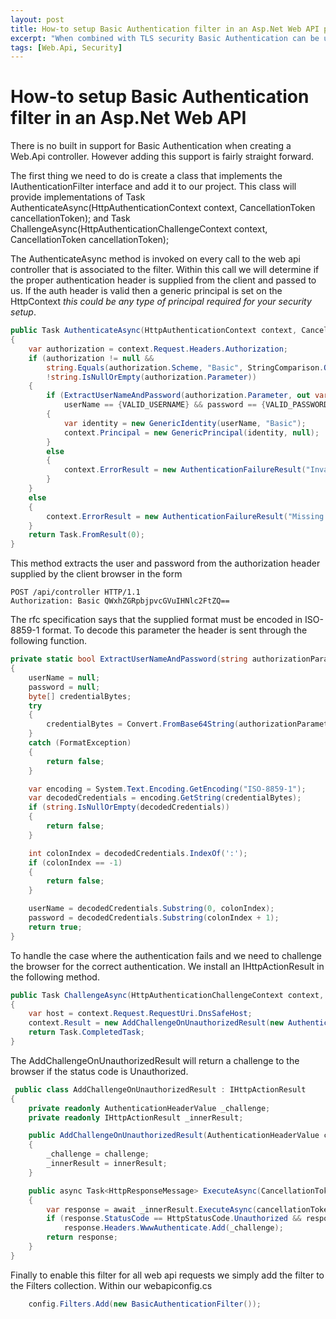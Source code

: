 ```yaml
---
layout: post
title: How-to setup Basic Authentication filter in an Asp.Net Web API project
excerpt: "When combined with TLS security Basic Authentication can be useful in situations where interfacing with another party may dictate this choice for you."
tags: [Web.Api, Security]
---
```


# How-to setup Basic Authentication filter in an Asp.Net Web API

There is no built in support for Basic Authentication when creating a Web.Api controller. However adding this support is fairly straight forward.

The first thing we need to do is create a class that implements the IAuthenticationFilter interface and add it to our project. This class will provide implementations of Task AuthenticateAsync(HttpAuthenticationContext context, CancellationToken cancellationToken); and Task ChallengeAsync(HttpAuthenticationChallengeContext context, CancellationToken cancellationToken);

The AuthenticateAsync method is invoked on every call to the web api controller that is associated to the filter. Within this call we will determine if the proper authentication header is supplied from the client and passed to us. If the auth header is valid then a generic principal is set on the HttpContext _this could be any type of principal required for your security setup_.

```c#
public Task AuthenticateAsync(HttpAuthenticationContext context, CancellationToken cancellationToken)
{
    var authorization = context.Request.Headers.Authorization;
    if (authorization != null &&
        string.Equals(authorization.Scheme, "Basic", StringComparison.OrdinalIgnoreCase) &&
        !string.IsNullOrEmpty(authorization.Parameter))
    {
        if (ExtractUserNameAndPassword(authorization.Parameter, out var userName, out var password) &&
            userName == {VALID_USERNAME} && password == {VALID_PASSWORD})
        {
            var identity = new GenericIdentity(userName, "Basic");
            context.Principal = new GenericPrincipal(identity, null);
        }
        else
        {
            context.ErrorResult = new AuthenticationFailureResult("Invalid username or password", context.Request);
        }
    }
    else
    {
        context.ErrorResult = new AuthenticationFailureResult("Missing auth", context.Request);
    }
    return Task.FromResult(0);
}
```

This method extracts the user and password from the authorization header supplied by the client browser in the form

```HTTP
POST /api/controller HTTP/1.1
Authorization: Basic QWxhZGRpbjpvcGVuIHNlc2FtZQ==
```

The rfc specification says that the supplied format must be encoded in ISO-8859-1 format. To decode this parameter the header is sent through the following function.

```c#
private static bool ExtractUserNameAndPassword(string authorizationParameter, out string userName, out string password)
{
    userName = null;
    password = null;
    byte[] credentialBytes;
    try
    {
        credentialBytes = Convert.FromBase64String(authorizationParameter);
    }
    catch (FormatException)
    {
        return false;
    }

    var encoding = System.Text.Encoding.GetEncoding("ISO-8859-1");
    var decodedCredentials = encoding.GetString(credentialBytes);
    if (string.IsNullOrEmpty(decodedCredentials))
    {
        return false;
    }

    int colonIndex = decodedCredentials.IndexOf(':');
    if (colonIndex == -1)
    {
        return false;
    }

    userName = decodedCredentials.Substring(0, colonIndex);
    password = decodedCredentials.Substring(colonIndex + 1);
    return true;
}
```

To handle the case where the authentication fails and we need to challenge the browser for the correct authentication. We install an IHttpActionResult in the following method.

```c#
public Task ChallengeAsync(HttpAuthenticationChallengeContext context, CancellationToken cancellationToken)
{
    var host = context.Request.RequestUri.DnsSafeHost;
    context.Result = new AddChallengeOnUnauthorizedResult(new AuthenticationHeaderValue("Basic", "realm=\"" + host + "\""), context.Result);
    return Task.CompletedTask;
}
```

The AddChallengeOnUnauthorizedResult will return a challenge to the browser if the status code is Unauthorized.

```c#
 public class AddChallengeOnUnauthorizedResult : IHttpActionResult
{
    private readonly AuthenticationHeaderValue _challenge;
    private readonly IHttpActionResult _innerResult;

    public AddChallengeOnUnauthorizedResult(AuthenticationHeaderValue challenge, IHttpActionResult innerResult)
    {
        _challenge = challenge;
        _innerResult = innerResult;
    }

    public async Task<HttpResponseMessage> ExecuteAsync(CancellationToken cancellationToken)
    {
        var response = await _innerResult.ExecuteAsync(cancellationToken);
        if (response.StatusCode == HttpStatusCode.Unauthorized && response.Headers.WwwAuthenticate.All(h => h.Scheme != _challenge.Scheme))
            response.Headers.WwwAuthenticate.Add(_challenge);
        return response;
    }
}
```

Finally to enable this filter for all web api requests we simply add the filter to the Filters collection. Within our webapiconfig.cs

```c#
    config.Filters.Add(new BasicAuthenticationFilter());
```